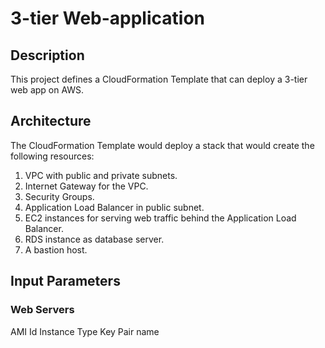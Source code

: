 # 3-tier Web-application

## Description
This project defines a CloudFormation Template that can deploy a 3-tier web app on AWS.

## Architecture
The CloudFormation Template would deploy a stack that would create the following resources:  
1. VPC with public and private subnets.
1. Internet Gateway for the VPC.
1. Security Groups.
1. Application Load Balancer in public subnet.
1. EC2 instances for serving web traffic behind the Application Load Balancer.
1. RDS instance as database server.
1. A bastion host.

## Input Parameters

### Web Servers
AMI Id
Instance Type
Key Pair name